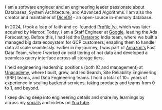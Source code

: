 I am a software engineer and an engineering leader passionate about Databases, System Architecture, and Advanced Algorithms. I am also the creator and maintainer of [DiceDB](https://github.com/dicedb/dice) - an open-source in-memory database.

In 2024, I took a leap of faith and co-founded [Profile.fyi](https://profile.fyi), which was later acquired by Mercor. Today, I am a Staff Engineer at [Google](https://cloud.google.com/), leading the Ads Forecasting. Before this, I had led the [Dataproc](https://cloud.google.com/dataproc) India team, where we built a managed big data ecosystem for GCP customers, enabling them to handle data at scale seamlessly. Earlier in my journey, I was part of [Amazon's](https://www.amazon.com/) Fast Data Team, where I worked on cold tiering of hot data and developed a seamless query interface across all storage tiers.

I held engineering leadership positions (both IC and management) at [Unacademy](https://unacademy.com/), where I built, grew, and led Search, Site Reliability Engineering (SRE) teams, and Data Engineering teams. I hold a total of 10+ years of experience in scaling backend services, taking products and teams from 0 to 1, and beyond.

I keep diving deep into engineering details and share my learnings by across my [socials](https://twitter.com/arpit_bhayani) and videos on [YouTube](https://youtube.com/c/ArpitBhayani).
